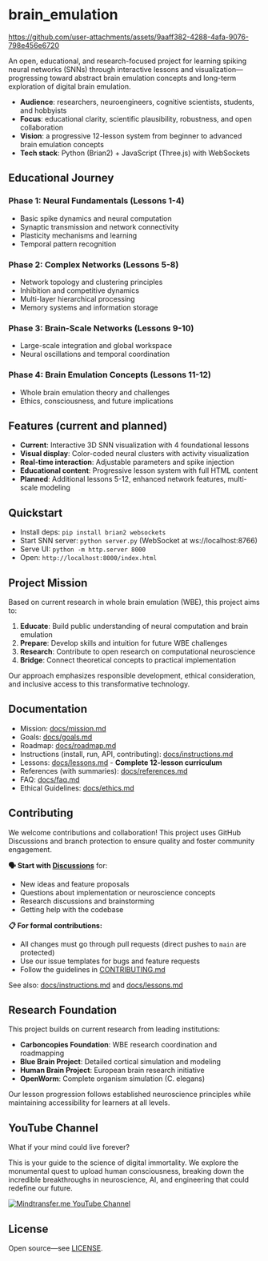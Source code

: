 # brain_emulation

https://github.com/user-attachments/assets/9aaff382-4288-4afa-9076-798e456e6720

An open, educational, and research-focused project for learning spiking neural networks (SNNs) through interactive lessons and visualization—progressing toward abstract brain emulation concepts and long-term exploration of digital brain emulation.

- **Audience**: researchers, neuroengineers, cognitive scientists, students, and hobbyists
- **Focus**: educational clarity, scientific plausibility, robustness, and open collaboration
- **Vision**: a progressive 12-lesson system from beginner to advanced brain emulation concepts
- **Tech stack**: Python (Brian2) + JavaScript (Three.js) with WebSockets

## Educational Journey

### Phase 1: Neural Fundamentals (Lessons 1-4)

- Basic spike dynamics and neural computation
- Synaptic transmission and network connectivity
- Plasticity mechanisms and learning
- Temporal pattern recognition

### Phase 2: Complex Networks (Lessons 5-8)

- Network topology and clustering principles
- Inhibition and competitive dynamics
- Multi-layer hierarchical processing
- Memory systems and information storage

### Phase 3: Brain-Scale Networks (Lessons 9-10)

- Large-scale integration and global workspace
- Neural oscillations and temporal coordination

### Phase 4: Brain Emulation Concepts (Lessons 11-12)

- Whole brain emulation theory and challenges
- Ethics, consciousness, and future implications

## Features (current and planned)

- **Current**: Interactive 3D SNN visualization with 4 foundational lessons
- **Visual display**: Color-coded neural clusters with activity visualization
- **Real-time interaction**: Adjustable parameters and spike injection
- **Educational content**: Progressive lesson system with full HTML content
- **Planned**: Additional lessons 5-12, enhanced network features, multi-scale modeling

## Quickstart

- Install deps: `pip install brian2 websockets`
- Start SNN server: `python server.py` (WebSocket at ws://localhost:8766)
- Serve UI: `python -m http.server 8000`
- Open: `http://localhost:8000/index.html`

## Project Mission

Based on current research in whole brain emulation (WBE), this project aims to:

1. **Educate**: Build public understanding of neural computation and brain emulation
2. **Prepare**: Develop skills and intuition for future WBE challenges
3. **Research**: Contribute to open research on computational neuroscience
4. **Bridge**: Connect theoretical concepts to practical implementation

Our approach emphasizes responsible development, ethical consideration, and inclusive access to this transformative technology.

## Documentation

- Mission: [docs/mission.md](./docs/mission.md)
- Goals: [docs/goals.md](./docs/goals.md)
- Roadmap: [docs/roadmap.md](./docs/roadmap.md)
- Instructions (install, run, API, contributing): [docs/instructions.md](./docs/instructions.md)
- Lessons: [docs/lessons.md](./docs/lessons.md) - **Complete 12-lesson curriculum**
- References (with summaries): [docs/references.md](./docs/references.md)
- FAQ: [docs/faq.md](./docs/faq.md)
- Ethical Guidelines: [docs/ethics.md](./docs/ethics.md)

## Contributing

We welcome contributions and collaboration! This project uses GitHub Discussions and branch protection to ensure quality and foster community engagement.

**🗣️ Start with [Discussions](https://github.com/venturaEffect/brain_emulation/discussions)** for:

- New ideas and feature proposals
- Questions about implementation or neuroscience concepts
- Research discussions and brainstorming
- Getting help with the codebase

**📋 For formal contributions:**

- All changes must go through pull requests (direct pushes to `main` are protected)
- Use our issue templates for bugs and feature requests
- Follow the guidelines in [CONTRIBUTING.md](./CONTRIBUTING.md)

See also: [docs/instructions.md](./docs/instructions.md) and [docs/lessons.md](./docs/lessons.md)

## Research Foundation

This project builds on current research from leading institutions:

- **Carboncopies Foundation**: WBE research coordination and roadmapping
- **Blue Brain Project**: Detailed cortical simulation and modeling
- **Human Brain Project**: European brain research initiative
- **OpenWorm**: Complete organism simulation (C. elegans)

Our lesson progression follows established neuroscience principles while maintaining accessibility for learners at all levels.

## YouTube Channel

What if your mind could live forever?

This is your guide to the science of digital immortality. We explore the monumental quest to upload human consciousness, breaking down the incredible breakthroughs in neuroscience, AI, and engineering that could redefine our future.

<a href="https://www.youtube.com/@mindtransfer_me" target="_blank" rel="noopener">
  <img src="https://github.com/user-attachments/assets/01fe8e9b-2bc8-41ca-856f-713bb45c5d29" alt="Mindtransfer.me YouTube Channel"/>
</a>

## License


Open source—see [LICENSE](./LICENSE).
